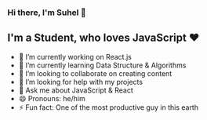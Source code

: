 ### Hi there, I'm Suhel 👋

## I'm a Student, who loves JavaScript ❤

<!--
**suhelhasan/suhelhasan** is a ✨ _special_ ✨ repository because its `README.md` (this file) appears on your GitHub profile.

Here are some ideas to get you started:

- 📫 How to reach me: ...
-->

- 🔭 I’m currently working on React.js
- 🌱 I’m currently learning Data Structure & Algorithms
- 👯 I’m looking to collaborate on creating content
- 🤔 I’m looking for help with my projects
- 💬 Ask me about JavaScript & React
- 😄 Pronouns: he/him
- ⚡ Fun fact: One of the most productive guy in this earth

